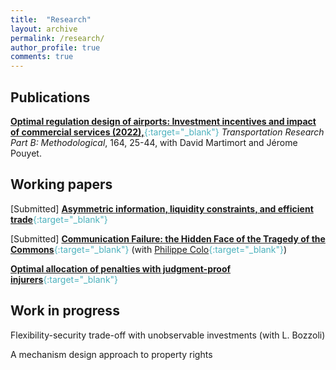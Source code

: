 ```yaml
---
title:  "Research"
layout: archive
permalink: /research/
author_profile: true
comments: true
---
```


## Publications

<span style="color:#4CB1BD;">[**Optimal regulation design of airports: Investment incentives and impact of commercial services (2022),**](https://www.sciencedirect.com/science/article/pii/S019126152200128X){:target="_blank"}</span> _Transportation Research Part B: Methodological_, 164, 25-44, with David Martimort and Jérome Pouyet.

## Working papers

[Submitted]  <span style="color:#4CB1BD;">[**Asymmetric information, liquidity constraints, and efficient trade**](../files/Asymmetric_information_liquidity_and_trade.pdf){:target="_blank"}</span>

[Submitted] <span style="color:#4CB1BD;">[**Communication Failure: the Hidden Face of the Tragedy of the Commons**](https://www.dropbox.com/scl/fi/96rq6a0dsicfkjypqgo6w/ColoPommey.pdf?rlkey=m3tpe3vzlwywabje08wfr25ii&dl=0){:target="_blank"}</span>  (with <span style="color:#4CB1BD;">[Philippe Colo](https://sites.google.com/view/philippe-colo/){:target="_blank"}</span>)

 <span style="color:#4CB1BD;">[**Optimal allocation of penalties with judgment-proof injurers**](../files/allocation_penalties_pommey.pdf){:target="_blank"}</span>

## Work in progress

Flexibility-security trade-off with unobservable investments (with L. Bozzoli)

A mechanism design approach to property rights





